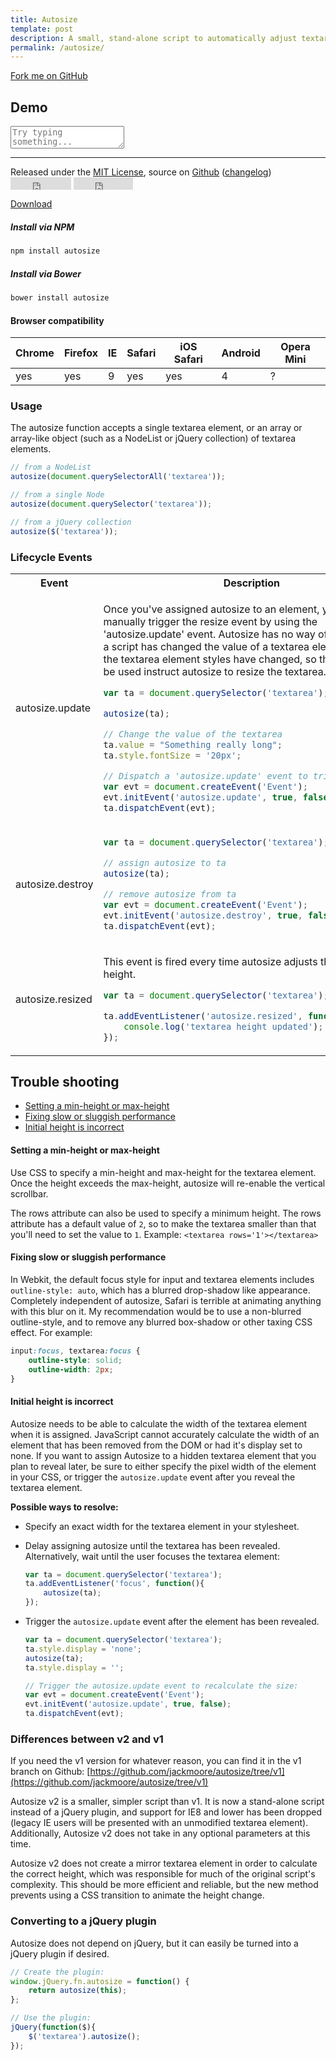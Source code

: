 ```yaml
---
title: Autosize
template: post
description: A small, stand-alone script to automatically adjust textarea height.
permalink: /autosize/
---
```


<a href="http://github.com/jackmoore/autosize/tree/master" id='fork'>Fork me on GitHub</a>

## Demo

<textarea id='autosize-example' placeholder='Try typing something...'></textarea>
<script src='/js/autosize.min.js'></script>
<script>
	autosize(document.getElementById('autosize-example'));
</script>

___

<p>Released under the <a href='http://www.opensource.org/licenses/mit-license.php'>MIT License</a>, source on <a href='http://github.com/jackmoore/autosize'>Github</a> (<a href='http://github.com/jackmoore/autosize/blob/master/changelog.md'>changelog</a>) &nbsp;<iframe style='vertical-align: middle' src="http://ghbtns.com/github-btn.html?user=jackmoore&amp;repo=autosize&amp;type=watch&amp;count=true" allowtransparency="true" frameborder="0" scrolling="0" width="97" height="20"></iframe> <iframe style='vertical-align: middle' src="http://ghbtns.com/github-btn.html?user=jackmoore&amp;repo=autosize&amp;type=fork&amp;count=true" allowtransparency="true" frameborder="0" scrolling="0" width="95" height="20"></iframe></p>

<a class='download' href='https://github.com/jackmoore/autosize/archive/master.zip'><i class='icon-download-alt'></i> Download</a>

##### Install via NPM
```bash
npm install autosize
```
##### Install via Bower
```bash
bower install autosize
```

#### Browser compatibility

Chrome | Firefox | IE | Safari | iOS Safari | Android | Opera Mini
------ | --------|----|--------|------------|---------|------------
yes    | yes     | 9  | yes    | yes        | 4       | ?

### Usage

The autosize function accepts a single textarea element, or an array or array-like object (such as a NodeList or jQuery collection) of textarea elements.

```javascript
// from a NodeList
autosize(document.querySelectorAll('textarea'));

// from a single Node
autosize(document.querySelector('textarea'));

// from a jQuery collection
autosize($('textarea'));
```

### Lifecycle Events

<table>
<tr>
<th>Event</th>
<th>Description</th>
</tr>
<tr>
<td>autosize.update</td>
<td>

Once you've assigned autosize to an element, you can manually trigger the resize event by using the 'autosize.update' event. Autosize has no way of knowing when a script has changed the value of a textarea element, or when the textarea element styles have changed, so this event would be used instruct autosize to resize the textarea.


```javascript
var ta = document.querySelector('textarea');

autosize(ta);

// Change the value of the textarea
ta.value = "Something really long";
ta.style.fontSize = '20px';

// Dispatch a 'autosize.update' event to trigger a resize:
var evt = document.createEvent('Event');
evt.initEvent('autosize.update', true, false);
ta.dispatchEvent(evt);
```
</td>
</tr>
<tr>
<td>autosize.destroy</td>
<td>

```javascript
var ta = document.querySelector('textarea');

// assign autosize to ta
autosize(ta);

// remove autosize from ta
var evt = document.createEvent('Event');
evt.initEvent('autosize.destroy', true, false);
ta.dispatchEvent(evt);
```
</td>
</tr>
<tr>
<td>autosize.resized</td>
<td>

This event is fired every time autosize adjusts the textarea height.

```javascript
var ta = document.querySelector('textarea');

ta.addEventListener('autosize.resized', function(){
	console.log('textarea height updated');
});
```
</td>
</tr>
</table>

## Trouble shooting

* [Setting a min-height or max-height](#faq-min-max)
* [Fixing slow or sluggish performance](#faq-slow)
* [Initial height is incorrect](#faq-hidden)


<h4 id='faq-min-max'>Setting a min-height or max-height</h4>

Use CSS to specify a min-height and max-height for the textarea element.  Once the height exceeds the max-height, autosize will re-enable the vertical scrollbar.

The rows attribute can also be used to specify a minimum height.  The rows attribute has a default value of `2`, so to make the textarea smaller than that you'll need to set the value to `1`.  Example: `<textarea rows='1'></textarea>`

<h4 id='faq-slow'>Fixing slow or sluggish performance</h4>

In Webkit, the default focus style for input and textarea elements includes `outline-style: auto`, which has a blurred drop-shadow like appearance.  Completely independent of autosize, Safari is terrible at animating anything with this blur on it.  My recommendation would be to use a non-blurred outline-style, and to remove any blurred box-shadow or other taxing CSS effect.  For example:

```css
input:focus, textarea:focus {
	outline-style: solid;
	outline-width: 2px;
}
```

<h4 id='faq-hidden'>Initial height is incorrect</h4>

Autosize needs to be able to calculate the width of the textarea element when it is assigned.  JavaScript cannot accurately calculate the width of an element that has been removed from the DOM or had it's display set to none.  If you want to assign Autosize to a hidden textarea element that you plan to reveal later, be sure to either specify the pixel width of the element in your CSS, or trigger the `autosize.update` event after you reveal the textarea element.

**Possible ways to resolve:**

* Specify an exact width for the textarea element in your stylesheet.
* Delay assigning autosize until the textarea has been revealed.  Alternatively, wait until the user focuses the textarea element:
	```javascript
	var ta = document.querySelector('textarea');
	ta.addEventListener('focus', function(){
		autosize(ta);
	});
	```

* Trigger the `autosize.update` event after the element has been revealed.
	```javascript
	var ta = document.querySelector('textarea');
	ta.style.display = 'none';
	autosize(ta);
	ta.style.display = '';

	// Trigger the autosize.update event to recalculate the size:
	var evt = document.createEvent('Event');
	evt.initEvent('autosize.update', true, false);
	ta.dispatchEvent(evt);
	```

### Differences between v2 and v1

If you need the v1 version for whatever reason, you can find it in the v1 branch on Github:
[https://github.com/jackmoore/autosize/tree/v1](https://github.com/jackmoore/autosize/tree/v1)

Autosize v2 is a smaller, simpler script than v1.  It is now a stand-alone script instead of a jQuery plugin, and support for IE8 and lower has been dropped (legacy IE users will be presented with an unmodified textarea element).  Additionally, Autosize v2 does not take in any optional parameters at this time.

Autosize v2 does not create a mirror textarea element in order to calculate the correct height, which was responsible for much of the original script's complexity.  This should be more efficient and reliable, but the new method prevents using a CSS transition to animate the height change.


### Converting to a jQuery plugin

Autosize does not depend on jQuery, but it can easily be turned into a jQuery plugin if desired.

```javascript
// Create the plugin:
window.jQuery.fn.autosize = function() {
	return autosize(this);
};

// Use the plugin:
jQuery(function($){
	$('textarea').autosize();
});
```